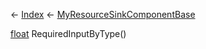 ← [Index](Api-Index) ← [MyResourceSinkComponentBase](VRage.Game.Components.MyResourceSinkComponentBase)

[float](System.Single) RequiredInputByType()